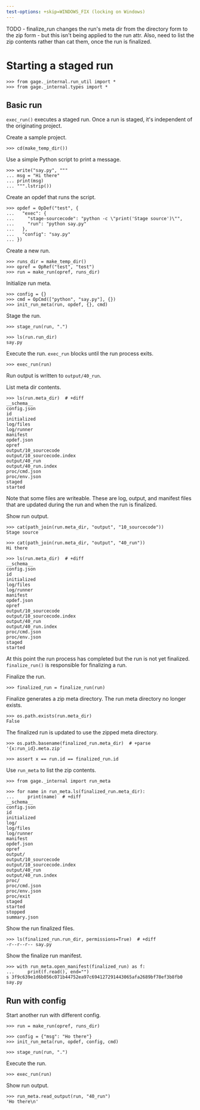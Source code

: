 ```yaml
---
test-options: +skip=WINDOWS_FIX (locking on Windows)
---
```


TODO - finalize_run changes the run's meta dir from the directory form
to the zip form - but this isn't being applied to the run attr. Also,
need to list the zip contents rather than cat them, once the run is
finalized.

# Starting a staged run

    >>> from gage._internal.run_util import *
    >>> from gage._internal.types import *

## Basic run

`exec_run()` executes a staged run. Once a run is staged, it's
independent of the originating project.

Create a sample project.

    >>> cd(make_temp_dir())

Use a simple Python script to print a message.

    >>> write("say.py", """
    ... msg = "Hi there"
    ... print(msg)
    ... """.lstrip())

Create an opdef that runs the script.

    >>> opdef = OpDef("test", {
    ...   "exec": {
    ...     "stage-sourcecode": "python -c \"print('Stage source')\"",
    ...     "run": "python say.py"
    ...   },
    ...   "config": "say.py"
    ... })

Create a new run.

    >>> runs_dir = make_temp_dir()
    >>> opref = OpRef("test", "test")
    >>> run = make_run(opref, runs_dir)

Initialize run meta.

    >>> config = {}
    >>> cmd = OpCmd(["python", "say.py"], {})
    >>> init_run_meta(run, opdef, {}, cmd)

Stage the run.

    >>> stage_run(run, ".")

    >>> ls(run.run_dir)
    say.py

Execute the run. `exec_run` blocks until the run process exits.

    >>> exec_run(run)

Run output is written to `output/40_run`.

List meta dir contents.

    >>> ls(run.meta_dir)  # +diff
    __schema__
    config.json
    id
    initialized
    log/files
    log/runner
    manifest
    opdef.json
    opref
    output/10_sourcecode
    output/10_sourcecode.index
    output/40_run
    output/40_run.index
    proc/cmd.json
    proc/env.json
    staged
    started

Note that some files are writeable. These are log, output, and manifest
files that are updated during the run and when the run is finalized.

Show run output.

    >>> cat(path_join(run.meta_dir, "output", "10_sourcecode"))
    Stage source

    >>> cat(path_join(run.meta_dir, "output", "40_run"))
    Hi there

    >>> ls(run.meta_dir)  # +diff
    __schema__
    config.json
    id
    initialized
    log/files
    log/runner
    manifest
    opdef.json
    opref
    output/10_sourcecode
    output/10_sourcecode.index
    output/40_run
    output/40_run.index
    proc/cmd.json
    proc/env.json
    staged
    started

At this point the run process has completed but the run is not yet
finalized. `finalize_run()` is responsible for finalizing a run.

Finalize the run.

    >>> finalized_run = finalize_run(run)

Finalize generates a zip meta directory. The run meta directory no
longer exists.

    >>> os.path.exists(run.meta_dir)
    False

The finalized run is updated to use the zipped meta directory.

    >>> os.path.basename(finalized_run.meta_dir)  # +parse
    '{x:run_id}.meta.zip'

    >>> assert x == run.id == finalized_run.id

Use `run_meta` to list the zip contents.

    >>> from gage._internal import run_meta

    >>> for name in run_meta.ls(finalized_run.meta_dir):
    ...     print(name)  # +diff
    __schema__
    config.json
    id
    initialized
    log/
    log/files
    log/runner
    manifest
    opdef.json
    opref
    output/
    output/10_sourcecode
    output/10_sourcecode.index
    output/40_run
    output/40_run.index
    proc/
    proc/cmd.json
    proc/env.json
    proc/exit
    staged
    started
    stopped
    summary.json

Show the run finalized files.

    >>> ls(finalized_run.run_dir, permissions=True)  # +diff
    -r--r--r-- say.py

Show the finalize run manifest.

    >>> with run_meta.open_manifest(finalized_run) as f:
    ...     print(f.read(), end="")
    s 3f9c639e1d6b056c071b44752ea97c694127291443065afa2689bf78ef3b8fb0 say.py

## Run with config

Start another run with different config.

    >>> run = make_run(opref, runs_dir)

    >>> config = {"msg": "Ho there"}
    >>> init_run_meta(run, opdef, config, cmd)

    >>> stage_run(run, ".")

Execute the run.

    >>> exec_run(run)

Show run output.

    >>> run_meta.read_output(run, "40_run")
    'Ho there\n'
